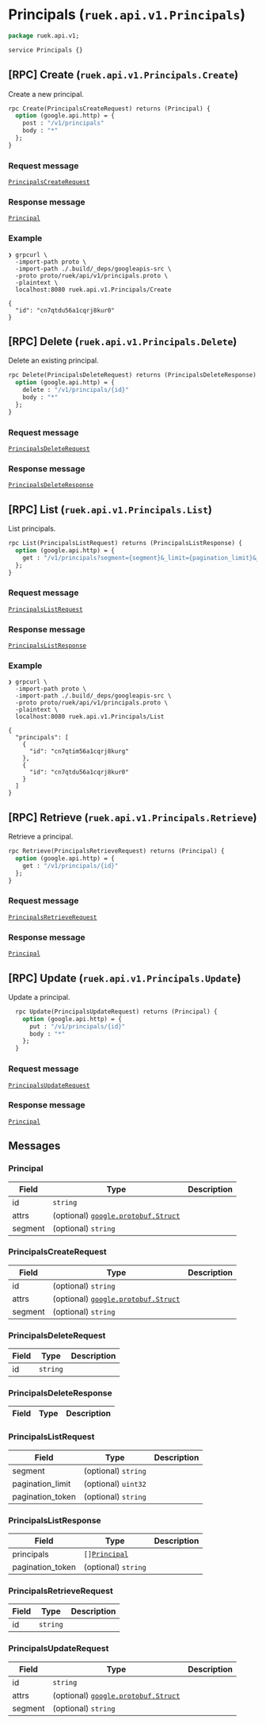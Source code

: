 # Principals (`ruek.api.v1.Principals`)

```proto
package ruek.api.v1;

service Principals {}
```

## [RPC] Create (`ruek.api.v1.Principals.Create`)

Create a new principal.

```proto
rpc Create(PrincipalsCreateRequest) returns (Principal) {
  option (google.api.http) = {
    post : "/v1/principals"
    body : "*"
  };
}
```

### Request message

[`PrincipalsCreateRequest`](#principalscreaterequest)

### Response message

[`Principal`](#principal)

### Example

```
❯ grpcurl \
  -import-path proto \
  -import-path ./.build/_deps/googleapis-src \
  -proto proto/ruek/api/v1/principals.proto \
  -plaintext \
  localhost:8080 ruek.api.v1.Principals/Create

{
  "id": "cn7qtdu56a1cqrj8kur0"
}
```


## [RPC] Delete (`ruek.api.v1.Principals.Delete`)

Delete an existing principal.

```proto
rpc Delete(PrincipalsDeleteRequest) returns (PrincipalsDeleteResponse) {
  option (google.api.http) = {
    delete : "/v1/principals/{id}"
    body : "*"
  };
}
```

### Request message

[`PrincipalsDeleteRequest`](#principalsdeleterequest)

### Response message

[`PrincipalsDeleteResponse`](#principalsdeleteresponse)


## [RPC] List (`ruek.api.v1.Principals.List`)

List principals.

```proto
rpc List(PrincipalsListRequest) returns (PrincipalsListResponse) {
  option (google.api.http) = {
    get : "/v1/principals?segment={segment}&_limit={pagination_limit}&_start={pagination_token}"
  };
}
```

### Request message

[`PrincipalsListRequest`](#principalslistrequest)

### Response message

[`PrincipalsListResponse`](#principalslistresponse)

### Example

```
❯ grpcurl \
  -import-path proto \
  -import-path ./.build/_deps/googleapis-src \
  -proto proto/ruek/api/v1/principals.proto \
  -plaintext \
  localhost:8080 ruek.api.v1.Principals/List

{
  "principals": [
    {
      "id": "cn7qtim56a1cqrj8kurg"
    },
    {
      "id": "cn7qtdu56a1cqrj8kur0"
    }
  ]
}
```


## [RPC] Retrieve (`ruek.api.v1.Principals.Retrieve`)

Retrieve a principal.

```proto
rpc Retrieve(PrincipalsRetrieveRequest) returns (Principal) {
  option (google.api.http) = {
    get : "/v1/principals/{id}"
  };
}
```

### Request message

[`PrincipalsRetrieveRequest`](#principalsretrieverequest)

### Response message

[`Principal`](#principal)


## [RPC] Update (`ruek.api.v1.Principals.Update`)

Update a principal.

```proto
  rpc Update(PrincipalsUpdateRequest) returns (Principal) {
    option (google.api.http) = {
      put : "/v1/principals/{id}"
      body : "*"
    };
  }
```

### Request message

[`PrincipalsUpdateRequest`](#principalsupdaterequest)

### Response message

[`Principal`](#principal)


## Messages

### Principal

| Field   | Type                | Description |
| ------- | ------------------- | ----------- |
| id      | `string`            | |
| attrs   | (optional) [`google.protobuf.Struct`](https://protobuf.dev/reference/protobuf/google.protobuf/#struct) | |
| segment | (optional) `string` | |

### PrincipalsCreateRequest

| Field   | Type                | Description |
| ------- | ------------------- | ----------- |
| id      | (optional) `string` | |
| attrs   | (optional) [`google.protobuf.Struct`](https://protobuf.dev/reference/protobuf/google.protobuf/#struct) | |
| segment | (optional) `string` | |

### PrincipalsDeleteRequest

| Field   | Type      | Description |
| ------- | --------- | ----------- |
| id      | `string`  | |

### PrincipalsDeleteResponse

| Field   | Type                | Description |
| ------- | ------------------- | ----------- |

### PrincipalsListRequest

| Field            | Type                | Description |
| ---------------- | ------------------- | ----------- |
| segment          | (optional) `string` | |
| pagination_limit | (optional) `uint32` | |
| pagination_token | (optional) `string` | |

### PrincipalsListResponse

| Field            | Type                          | Description |
| ---------------- | ----------------------------- | ----------- |
| principals       | `[]`[`Principal`](#principal) | |
| pagination_token | (optional) `string`           | |

### PrincipalsRetrieveRequest

| Field   | Type      | Description |
| ------- | --------- | ----------- |
| id      | `string`  | |

### PrincipalsUpdateRequest

| Field   | Type                | Description |
| ------- | ------------------- | ----------- |
| id      | `string`            | |
| attrs   | (optional) [`google.protobuf.Struct`](https://protobuf.dev/reference/protobuf/google.protobuf/#struct) | |
| segment | (optional) `string` | |
